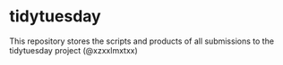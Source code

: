 # tidytuesday
This repository stores the scripts and products of all submissions to the tidytuesday project (@xzxxlmxtxx)

